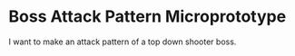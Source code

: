 # Boss Attack Pattern Microprototype

I want to make an attack pattern of a top down shooter boss.

